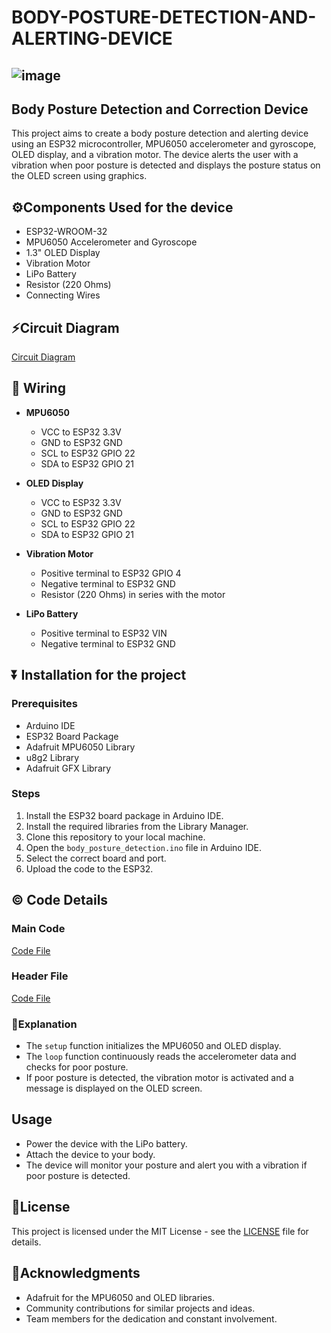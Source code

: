 # BODY-POSTURE-DETECTION-AND-ALERTING-DEVICE

   ##  ![image](https://github.com/user-attachments/assets/a22e43c8-ef94-4bb7-83fc-b7a0e417d2ef)
## Body Posture Detection and Correction Device

This project aims to create a body posture detection and alerting device using an ESP32 microcontroller, 
MPU6050 accelerometer and gyroscope, OLED display, and a vibration motor. The device alerts the user with 
a vibration when poor posture is detected and displays the posture status on the OLED screen using graphics.

## ⚙Components Used for the device

- ESP32-WROOM-32
- MPU6050 Accelerometer and Gyroscope
- 1.3" OLED Display
- Vibration Motor
- LiPo Battery
- Resistor (220 Ohms)
- Connecting Wires

## ⚡Circuit Diagram

[Circuit Diagram](Body-posture-detection-circuit-diagram.png)

## 🔌 Wiring

- **MPU6050**
  - VCC to ESP32 3.3V
  - GND to ESP32 GND
  - SCL to ESP32 GPIO 22
  - SDA to ESP32 GPIO 21

- **OLED Display**
  - VCC to ESP32 3.3V
  - GND to ESP32 GND
  - SCL to ESP32 GPIO 22
  - SDA to ESP32 GPIO 21

- **Vibration Motor**
  - Positive terminal to ESP32 GPIO 4
  - Negative terminal to ESP32 GND
  - Resistor (220 Ohms) in series with the motor

- **LiPo Battery**
  - Positive terminal to ESP32 VIN
  - Negative terminal to ESP32 GND

## ⏬ Installation for the project

### Prerequisites

- Arduino IDE
- ESP32 Board Package
- Adafruit MPU6050 Library
- u8g2 Library
- Adafruit GFX Library

### Steps

1. Install the ESP32 board package in Arduino IDE.
2. Install the required libraries from the Library Manager.
3. Clone this repository to your local machine.
4. Open the `body_posture_detection.ino` file in Arduino IDE.
5. Select the correct board and port.
6. Upload the code to the ESP32.

## © Code Details

### Main Code
[Code File](Body-posture-main-code.ino)

### Header File
[Code File](bitmapheader.h)

### 📝Explanation

- The `setup` function initializes the MPU6050 and OLED display.
- The `loop` function continuously reads the accelerometer data and checks for poor posture.
- If poor posture is detected, the vibration motor is activated and a message is displayed on the OLED screen.

## Usage

- Power the device with the LiPo battery.
- Attach the device to your body.
- The device will monitor your posture and alert you with a vibration if poor posture is detected.

## 🪪License

This project is licensed under the MIT License - see the [LICENSE](LICENSE) file for details.

## 🤝Acknowledgments

- Adafruit for the MPU6050 and OLED libraries.
- Community contributions for similar projects and ideas.
- Team members for the dedication and constant involvement.



